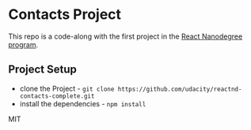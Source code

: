 # Contacts Project

This repo is a code-along with the first project in the [React Nanodegree program](https://www.udacity.com/course/react-nanodegree--nd019).


## Project Setup

* clone the Project - `git clone https://github.com/udacity/reactnd-contacts-complete.git`
* install the dependencies - `npm install`


MIT
